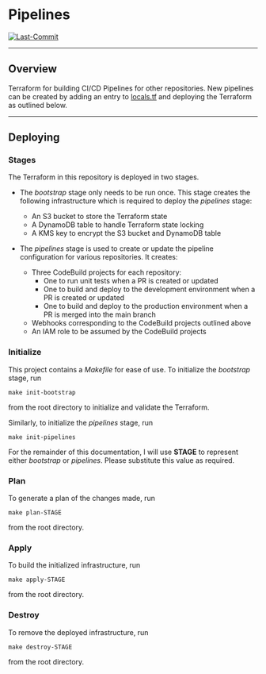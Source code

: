 # Pipelines

[![Last-Commit](https://img.shields.io/github/last-commit/Oliver-Bilbie/pipelines)](https://github.com/Oliver-Bilbie/pipelines/blob/main/CHANGELOG.md)

---

## Overview

Terraform for building CI/CD Pipelines for other repositories.
New pipelines can be created by adding an entry to [locals.tf](https://github.com/Oliver-Bilbie/pipelines/blob/main/terraform/locals.tf) and deploying the Terraform as outlined below.

---

## Deploying

### Stages

The Terraform in this repository is deployed in two stages.

- The _bootstrap_ stage only needs to be run once. This stage creates the following infrastructure which is required to deploy the _pipelines_ stage:

  - An S3 bucket to store the Terraform state
  - A DynamoDB table to handle Terraform state locking
  - A KMS key to encrypt the S3 bucket and DynamoDB table

- The _pipelines_ stage is used to create or update the pipeline configuration for various repositories. It creates:
  - Three CodeBuild projects for each repository:
    - One to run unit tests when a PR is created or updated
    - One to build and deploy to the development environment when a PR is created or updated
    - One to build and deploy to the production environment when a PR is merged into the main branch
  - Webhooks corresponding to the CodeBuild projects outlined above
  - An IAM role to be assumed by the CodeBuild projects

### Initialize

This project contains a _Makefile_ for ease of use.
To initialize the _bootstrap_ stage, run

```
make init-bootstrap
```

from the root directory to initialize and validate the Terraform.

Similarly, to initialize the _pipelines_ stage, run

```
make init-pipelines
```

For the remainder of this documentation, I will use **STAGE** to represent either _bootstrap_ or _pipelines_. Please substitute this value as required.

### Plan

To generate a plan of the changes made, run

```
make plan-STAGE
```

from the root directory.

### Apply

To build the initialized infrastructure, run

```
make apply-STAGE
```

from the root directory.

### Destroy

To remove the deployed infrastructure, run

```
make destroy-STAGE
```

from the root directory.
